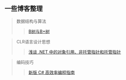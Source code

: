   一些博客整理
---
>数据结构与算法
>>[B树与B+树](https://www.cnblogs.com/vincently/p/4526560.html "悬停显示")

>CLR语言设计思想
>>[浅谈 .NET 中的对象引用、非托管指针和托管指针](https://www.cnblogs.com/blurhkh/p/10357576.html "悬停显示")

>编码技巧
>>[新版 C# 高效率编程指南](https://www.cnblogs.com/hez2010/p/13724904.html "悬停显示")
